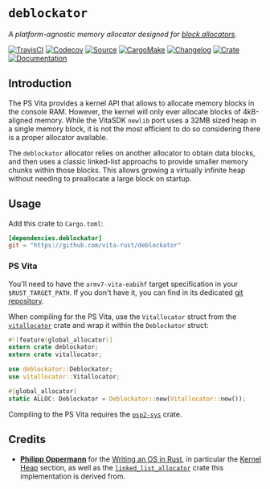 # `deblockator`

*A platform-agnostic memory allocator designed for [block allocators].*

[block allocators]: https://en.wikipedia.org/wiki/Memory_management#FIXED-SIZE


[![TravisCI](https://img.shields.io/travis/vita-rust/deblockator/master.svg?maxAge=600&style=flat-square)](https://travis-ci.org/vita-rust/deblockator/builds)
[![Codecov](https://img.shields.io/codecov/c/github/vita-rust/deblockator.svg?maxAge=600&style=flat-square)](https://codecov.io/github/vita-rust/deblockator)
[![Source](https://img.shields.io/badge/source-GitHub-303030.svg?maxAge=86400&style=flat-square)](https://github.com/vita-rust/deblockator)
[![CargoMake](https://img.shields.io/badge/built%20with-cargo--make-yellow.svg?maxAge=86400&style=flat-square)](https://sagiegurari.github.io/cargo-make)
[![Changelog](https://img.shields.io/badge/keep%20a-changelog-8A0707.svg?maxAge=86400&style=flat-square)](http://keepachangelog.com/)
[![Crate](https://img.shields.io/crates/v/deblockator.svg?maxAge=86400&style=flat-square)](https://crates.io/crates/deblockator)
[![Documentation](https://img.shields.io/badge/docs-latest-4d76ae.svg?maxAge=86400&style=flat-square)](https://docs.rs/deblockator)


## Introduction

The PS Vita provides a kernel API that allows to allocate memory blocks in the
console RAM. However, the kernel will only ever allocate blocks of 4kB-aligned
memory. While the VitaSDK `newlib` port uses a 32MB sized heap in a single
memory block, it is not the most efficient to do so considering there is a
proper allocator available.

The `deblockator` allocator relies on another allocator to obtain data blocks, and
then uses a classic linked-list approachs to provide smaller memory chunks within
those blocks. This allows growing a virtually infinite heap without needing to 
preallocate a large block on startup.

## Usage

Add this crate to `Cargo.toml`:
```toml
[dependencies.deblockator]
git = "https://github.com/vita-rust/deblockator"
```

### PS Vita

You'll need to have the `armv7-vita-eabihf` target specification in your
`$RUST_TARGET_PATH`. If you don't have it, you can find in its dedicated
[git repository](https://github.com/vita-rust/common).

When compiling for the PS Vita, use the `Vitallocator` struct from
the [`vitallocator`](https://github.com/vita-rust/vitallocator) crate
and wrap it within the `Deblockator` struct:
```rust
#![feature(global_allocator)]
extern crate deblockator;
extern crate vitallocator;

use deblockator::Deblockator;
use vitallocator::Vitallocator;

#[global_allocator]
static ALLOC: Deblockator = Deblockator::new(Vitallocator::new());
```

Compiling to the PS Vita requires the [`psp2-sys`](https://github.com/vita-rust/psp2-sys) crate.


## Credits

* [**Philipp Oppermann**](https://github.com/phil-opp/) for the
  [Writing an OS in Rust], in particular the [Kernel Heap] section, 
  as well as the [`linked_list_allocator`] crate this implementation
  is derived from.

[Writing an OS in Rust]: https://os.phil-opp.com/
[Kernel Heap]: https://os.phil-opp.com/kernel-heap/
[`linked_list_allocator`]: https://crates.io/crates/linked_list_allocator

